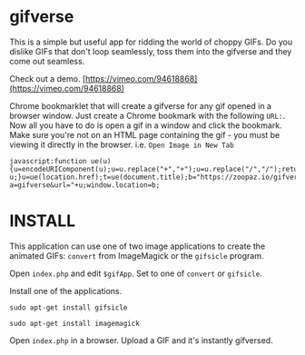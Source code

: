 gifverse
========

This is a simple but useful app for ridding the world of choppy GIFs. Do you dislike GIFs that don't loop seamlessly, toss them into the gifverse and they come out seamless.

Check out a demo. [https://vimeo.com/94618868](https://vimeo.com/94618868)

Chrome bookmarklet that will create a gifverse for any gif opened in a browser window. Just create a Chrome bookmark with the following `URL:`. Now all you have to do is open a gif in a window and click the bookmark. Make sure you're not on an HTML page containing the gif - you must be viewing it directly in the browser. i.e. `Open Image in New Tab`

```
javascript:function ue(u){u=encodeURIComponent(u);u=u.replace("+","+");u=u.replace("/","/");return u;}u=ue(location.href);t=ue(document.title);b="https://zoopaz.io/gifverse/index.php?a=gifverse&url="+u;window.location=b;
```

INSTALL
=======
This application can use one of two image applications to create the animated GIFs: `convert` from ImageMagick or the `gifsicle` program.

Open `index.php` and edit `$gifApp`. Set to one of `convert` or `gifsicle`.

Install one of the applications.

    sudo apt-get install gifsicle

    sudo apt-get install imagemagick

Open `index.php` in a browser. Upload a GIF and it's instantly gifversed.
